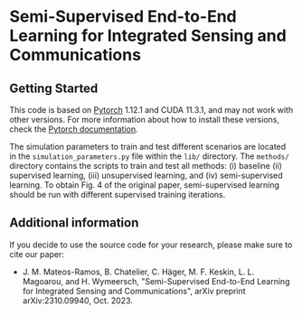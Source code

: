 # Semi-Supervised End-to-End Learning for Integrated Sensing and Communications

## Getting Started
This code is based on [Pytorch](https://pytorch.org/) 1.12.1 and CUDA 11.3.1, and may not work with other versions. For more information about how to install these versions, check the [Pytorch documentation](https://pytorch.org/get-started/previous-versions/#v1121).

The simulation parameters to train and test different scenarios are located in the `simulation_parameters.py` file within the `lib/` directory. The `methods/` directory contains the scripts to train and test all methods: (i) baseline (ii) supervised learning, (iii) unsupervised learning, and (iv) semi-supervised learning. To obtain Fig. 4 of the original paper, semi-supervised learning should be run with different supervised training iterations.

## Additional information
If you decide to use the source code for your research, please make sure to cite our paper:
- J. M. Mateos-Ramos, B. Chatelier, C. Häger, M. F. Keskin, L. L. Magoarou, and H. Wymeersch, "Semi-Supervised End-to-End Learning for Integrated Sensing and Communications", arXiv preprint arXiv:2310.09940, Oct. 2023.
